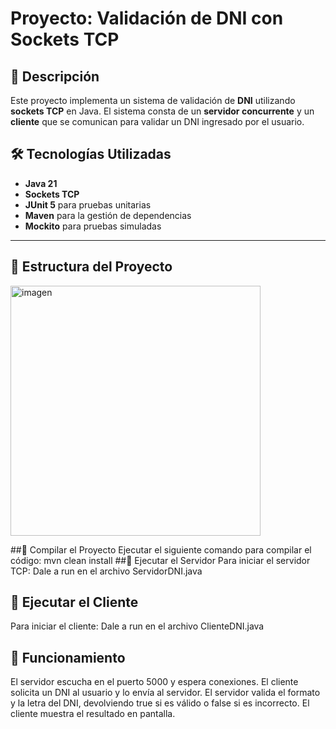 # Proyecto: Validación de DNI con Sockets TCP

## 📌 Descripción
Este proyecto implementa un sistema de validación de **DNI** utilizando **sockets TCP** en Java. El sistema consta de un **servidor concurrente** y un **cliente** que se comunican para validar un DNI ingresado por el usuario.

## 🛠️ Tecnologías Utilizadas
- **Java 21**
- **Sockets TCP**
- **JUnit 5** para pruebas unitarias
- **Maven** para la gestión de dependencias
- **Mockito** para pruebas simuladas

---

## 📂 Estructura del Proyecto
<img src="https://github.com/user-attachments/assets/37d591cc-34d4-4ebc-a7a3-c500ae8d8314" alt="imagen" width="400px">


##🔹  Compilar el Proyecto
Ejecutar el siguiente comando para compilar el código:
mvn clean install
##🔹  Ejecutar el Servidor
Para iniciar el servidor TCP:
Dale a run en el archivo ServidorDNI.java

## 🔹 Ejecutar el Cliente
Para iniciar el cliente: 
Dale a run en el archivo ClienteDNI.java


## 🎯 Funcionamiento
El servidor escucha en el puerto 5000 y espera conexiones.
El cliente solicita un DNI al usuario y lo envía al servidor.
El servidor valida el formato y la letra del DNI, devolviendo true si es válido o false si es incorrecto.
El cliente muestra el resultado en pantalla.
